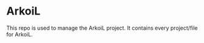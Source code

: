 # ArkoiL
This repo is used to manage the ArkoiL project. It contains every project/file for ArkoiL.
